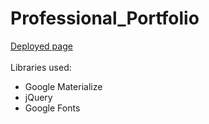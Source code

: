 # Professional_Portfolio

<a href="https://rehlingera.github.io/Professional_Portfolio" target="_blank">Deployed page</a>
<br />
<br />
Libraries used:
<ul>
  <li>Google Materialize</li>
  <li>jQuery</li>
  <li>Google Fonts</li>
 </ul>
